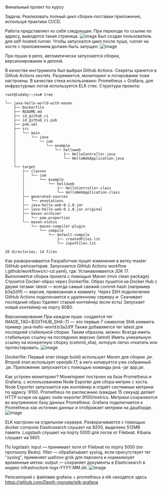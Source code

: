 Финальный проект по курсу

Задача:
Реализовать полный цикл сборки-поставки приложения, используя
практики CI/CD.

Работа представляет из себя следующее:
При переходе по ссылке по адресу, выводится такая страница.
![image](https://github.com/user-attachments/assets/a20253aa-d3a5-4a41-b64d-3ab0213762ec)
Был создан пользователь для self-hosted runner. Чтобы запускался цикл после пуша, runner на хосте с приложением должен быть запущен:
![image](https://github.com/user-attachments/assets/335ff912-afdb-4520-8f36-7608ec670a9d)

При пушах в репо, автоматически запускается сборка, версионирование и деплой.

В качестве инструмента был выбран Github Actions.
Секреты хранятся в Github Actions secrets.
Разуемеется, мониторинг и логирование тоже настроены. В качестве стека использовано: Prometheus + Grafana, для инфрастурных логов используется ELK стек.
Структура проекта:
```
root@Codeby:~/ex# tree
.
└── java-hello-world-with-maven
    ├── Dockerfile
    ├── README.md
    ├── id_github_ci
    ├── id_github_ci.pub
    ├── pom.xml
    ├── src
    │   └── main
    │       └── java
    │           ── com
    │              └── example
    │                  └── helloweb
    │                      ├── HelloController.java
    │                      └── HelloWebApplication.java
    │           
    └── target
        ├── classes
        │   └── com
        │       └── example
        │           └── helloweb
        │               ├── HelloController.class
        │               └── HelloWebApplication.class
        ├── generated-sources
        │   └── annotations
        ├── java-hello-web-0.1.0.jar
        ├── java-hello-web-0.1.0.jar.original
        ├── maven-archiver
        │   └── pom.properties
        └── maven-status
            └── maven-compiler-plugin
                └── compile
                    └── default-compile
                        ├── createdFiles.lst
                        └── inputFiles.lst

20 directories, 14 files
```
 Как разворачивается
Разработчик пушит изменения в ветку master GitHub-репозитория.
Запускается GitHub Actions workflow (.github/workflows/ci-cd.yaml), где:
Устанавливается JDK 17.
Выполняется сборка проекта с помощью Maven (mvn clean package).
Строится Docker-образ через Dockerfile.
Образ пушится на Docker Hub с двумя тегами:
latest — всегда самый свежий
commit-hash (например b3a2d1f) — версия, привязанная к коммиту.
Через SSH подключение GitHub Actions подключается к удаленному серверу и:
Скачивает последний образ
Удаляет старый контейнер (если есть)
Запускает новый контейнер на порту 8080.

Версионирование
При каждом пуше:
создается тег IMAGE_TAG=${GITHUB_SHA::7} — это первые 7 символов SHA коммита.
пример: java-hello-world:b3a2d1f
Также добавляется тег latest для последней стабильной сборки.
Таким образом, можно:
Всегда иметь стабильную ссылку на последнюю версию (latest)
Иметь уникальную ссылку на конкретную сборку (commit_sha), которую легко откатить или протестировать.
![image](https://github.com/user-attachments/assets/a2b0f0b6-2e21-4d6d-8373-30aa2453324e)

Dockerfile:
Первый этап (stage build) использует Maven для сборки .jar.
Второй этап использует openjdk:17, в него копируется уже собранный .jar.
Приложение запускается с помощью команды java -jar app.jar.

Как устроен мониторинг?
Мониторинг построен на базе Prometheus и Grafana, с использованием Node Exporter для сбора метрик с хоста.
Node Exporter запускается как контейнер и отдаёт системные метрики по адресу :9100. Prometheus по расписанию (каждые 15 секунд) делает HTTP scrape на адрес node-exporter:9100/metrics. Метрики сохраняются во внутреннюю базу данных Prometheus. Grafana подключается к Prometheus как источник данных и отображает метрики на дашборде.
![image](https://github.com/user-attachments/assets/ceb62c09-4f4f-4c96-a80e-ef65a4a9b29f)

ELK настроен на отдельном сервере. Разворачивается с помощью docker compose 
Elasticsearch слушает на 9200, выделено 512MB памяти. Logstash слушает на порту 5000 для логов от Filebeat. Kibana слушает на 5601. 

По logstash:
input — принимает логи от Filebeat по порту 5000 (по протоколу Beats). filter — обрабатывает syslog, если присутствует тег "syslog", применяет шаблон grok для парсинга и нормализует временные метки. output — сохраняет документы в Elasticsearch в индекс infrastructure-logs-YYYY.MM.dd.
![image](https://github.com/user-attachments/assets/5b74a4f5-764c-47b1-a41d-acaa27786f58)

Репозиторий с файлами grafana + prometheus и elk находятся здесь https://github.com/Depth-monster/elk-grafana
